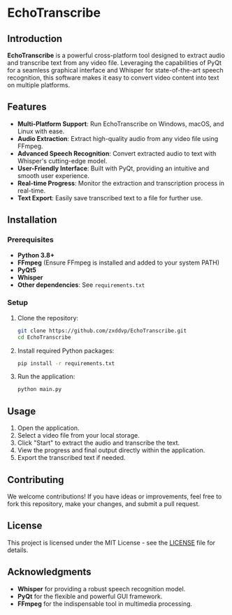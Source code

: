 # EchoTranscribe

## Introduction

**EchoTranscribe** is a powerful cross-platform tool designed to extract audio and transcribe text from any video file. Leveraging the capabilities of PyQt for a seamless graphical interface and Whisper for state-of-the-art speech recognition, this software makes it easy to convert video content into text on multiple platforms.

## Features

- **Multi-Platform Support**: Run EchoTranscribe on Windows, macOS, and Linux with ease.
- **Audio Extraction**: Extract high-quality audio from any video file using FFmpeg.
- **Advanced Speech Recognition**: Convert extracted audio to text with Whisper's cutting-edge model.
- **User-Friendly Interface**: Built with PyQt, providing an intuitive and smooth user experience.
- **Real-time Progress**: Monitor the extraction and transcription process in real-time.
- **Text Export**: Easily save transcribed text to a file for further use.

## Installation

### Prerequisites

- **Python 3.8+**
- **FFmpeg** (Ensure FFmpeg is installed and added to your system PATH)
- **PyQt5**
- **Whisper**
- **Other dependencies**: See `requirements.txt`

### Setup

1. Clone the repository:
   ```bash
   git clone https://github.com/zxddvp/EchoTranscribe.git
   cd EchoTranscribe
   ```

2. Install required Python packages:
   ```bash
   pip install -r requirements.txt
   ```

3. Run the application:
   ```bash
   python main.py
   ```

## Usage

1. Open the application.
2. Select a video file from your local storage.
3. Click "Start" to extract the audio and transcribe the text.
4. View the progress and final output directly within the application.
5. Export the transcribed text if needed.

## Contributing

We welcome contributions! If you have ideas or improvements, feel free to fork this repository, make your changes, and submit a pull request.

## License

This project is licensed under the MIT License - see the [LICENSE](LICENSE) file for details.

## Acknowledgments

- **Whisper** for providing a robust speech recognition model.
- **PyQt** for the flexible and powerful GUI framework.
- **FFmpeg** for the indispensable tool in multimedia processing.


